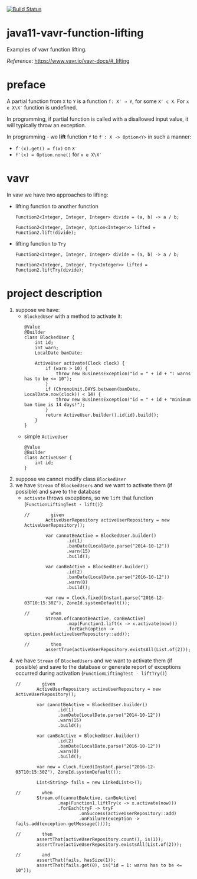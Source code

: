 [![Build Status](https://travis-ci.com/mtumilowicz/java11-vavr-function-lifting.svg?branch=master)](https://travis-ci.com/mtumilowicz/java11-vavr-function-lifting)

# java11-vavr-function-lifting
Examples of vavr function lifting.

_Reference_: https://www.vavr.io/vavr-docs/#_lifting

# preface
A partial function from `X` to `Y` is a function `f: X′ → Y`, 
for some `X′ c X`. For `x e X\X′` function is undefined.

In programming, if partial function is called with a disallowed 
input value, it will typically throw an exception.

In programming - we **lift** function `f` to `f′: X -> Option<Y>` in such a manner:
* `f′(x).get() = f(x)` on `X′`
* `f′(x) = Option.none()` for `x e X\X′`

# vavr
In vavr we have two approaches to lifting:
* lifting function to another function
    ```
    Function2<Integer, Integer, Integer> divide = (a, b) -> a / b;
    
    Function2<Integer, Integer, Option<Integer>> lifted = Function2.lift(divide);
    ```
* lifting function to `Try`
    ```
    Function2<Integer, Integer, Integer> divide = (a, b) -> a / b;
    
    Function2<Integer, Integer, Try<Integer>> lifted = Function2.liftTry(divide);
    ```

# project description
1. suppose we have:
    * `BlockedUser` with a method to activate it:
        ```
        @Value
        @Builder
        class BlockedUser {
            int id;
            int warn;
            LocalDate banDate;
            
            ActiveUser activate(Clock clock) {
                if (warn > 10) {
                    throw new BusinessException("id = " + id + ": warns has to be <= 10");
                }
                if (ChronoUnit.DAYS.between(banDate, LocalDate.now(clock)) < 14) {
                    throw new BusinessException("id = " + id + "minimum ban time is 14 days!");
                }
                return ActiveUser.builder().id(id).build();
            }
        }
        ```
    * simple `ActiveUser`
        ```
        @Value
        @Builder
        class ActiveUser {
            int id;
        }
        ```
1. suppose we cannot modify class `BlockedUser`
1. we have `Stream` of `BlockedUsers` and 
we want to activate them (if possible) and save 
to the database
    * `activate` throws exceptions, so we `lift` that 
    function (`FunctionLiftingTest - lift()`):
        ```
        //        given
                ActiveUserRepository activeUserRepository = new ActiveUserRepository();
        
                var cannotBeActive = BlockedUser.builder()
                        .id(1)
                        .banDate(LocalDate.parse("2014-10-12"))
                        .warn(15)
                        .build();
        
                var canBeActive = BlockedUser.builder()
                        .id(2)
                        .banDate(LocalDate.parse("2016-10-12"))
                        .warn(0)
                        .build();
                
                var now = Clock.fixed(Instant.parse("2016-12-03T10:15:30Z"), ZoneId.systemDefault());
        
        //        when
                Stream.of(cannotBeActive, canBeActive)
                        .map(Function1.lift(x -> x.activate(now)))
                        .forEach(option -> option.peek(activeUserRepository::add));
        
        //        then
                assertTrue(activeUserRepository.existsAll(List.of(2)));
        ```
1. we have `Stream` of `BlockedUsers` and 
   we want to activate them (if possible) and save 
   to the database or generate report of exceptions
   occurred during activation (`FunctionLiftingTest - liftTry()`)
   ```
   //        given
           ActiveUserRepository activeUserRepository = new ActiveUserRepository();
   
           var cannotBeActive = BlockedUser.builder()
                   .id(1)
                   .banDate(LocalDate.parse("2014-10-12"))
                   .warn(15)
                   .build();
   
           var canBeActive = BlockedUser.builder()
                   .id(2)
                   .banDate(LocalDate.parse("2016-10-12"))
                   .warn(0)
                   .build();
   
           var now = Clock.fixed(Instant.parse("2016-12-03T10:15:30Z"), ZoneId.systemDefault());
   
           List<String> fails = new LinkedList<>();
   
   //        when
           Stream.of(cannotBeActive, canBeActive)
                   .map(Function1.liftTry(x -> x.activate(now)))
                   .forEach(tryF -> tryF
                           .onSuccess(activeUserRepository::add)
                           .onFailure(exception -> fails.add(exception.getMessage())));
   
   //        then
           assertThat(activeUserRepository.count(), is(1));
           assertTrue(activeUserRepository.existsAll(List.of(2)));
   
   //        and
           assertThat(fails, hasSize(1));
           assertThat(fails.get(0), is("id = 1: warns has to be <= 10"));
   ```
   